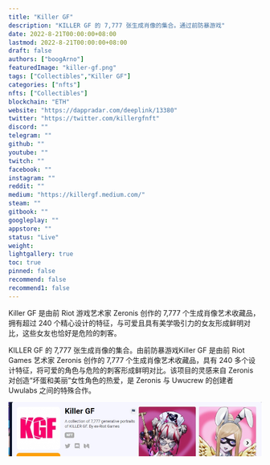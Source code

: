 ```yaml
---
title: "Killer GF"
description: "KILLER GF 的 7,777 张生成肖像的集合。通过前防暴游戏"
date: 2022-8-21T00:00:00+08:00
lastmod: 2022-8-21T00:00:00+08:00
draft: false
authors: ["boogArno"]
featuredImage: "killer-gf.png"
tags: ["Collectibles","Killer GF"]
categories: ["nfts"]
nfts: ["Collectibles"]
blockchain: "ETH"
website: "https://dappradar.com/deeplink/13380"
twitter: "https://twitter.com/killergfnft"
discord: ""
telegram: ""
github: ""
youtube: ""
twitch: ""
facebook: ""
instagram: ""
reddit: ""
medium: "https://killergf.medium.com/"
steam: ""
gitbook: ""
googleplay: ""
appstore: ""
status: "Live"
weight: 
lightgallery: true
toc: true
pinned: false
recommend: false
recommend1: false
---
```

Killer GF 是由前 Riot 游戏艺术家 Zeronis 创作的 7,777 个生成肖像艺术收藏品，拥有超过 240 个精心设计的特征，与可爱且具有美学吸引力的女友形成鲜明对比，这些女友也恰好是危险的刺客。

KILLER GF 的 7,777 张生成肖像的集合。由前防暴游戏Killer GF 是由前 Riot Games 艺术家 Zeronis 创作的 7,777 个生成肖像艺术收藏品，具有 240 多个设计特征，将可爱的角色与危险的刺客形成鲜明对比。该项目的灵感来自 Zeronis 对创造“坏蛋和美丽”女性角色的热爱，是 Zeronis 与 Uwucrew 的创建者 Uwulabs 之间的特殊合作。 

![1](1.jpg)